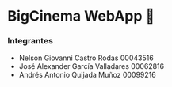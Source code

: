 # BigCinema WebApp :rocket:

### Integrantes
* Nelson Giovanni Castro Rodas          00043516
* José Alexander García Valladares      00062816
* Andrés Antonio Quijada Muñoz          00099216